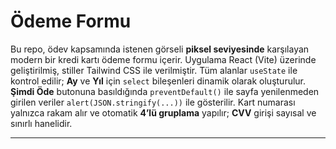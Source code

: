 # Ödeme Formu

Bu repo, ödev kapsamında istenen görseli **piksel seviyesinde** karşılayan modern bir kredi kartı ödeme formu içerir. Uygulama React (Vite) üzerinde geliştirilmiş, stiller Tailwind CSS ile verilmiştir. Tüm alanlar `useState` ile kontrol edilir; **Ay** ve **Yıl** için `select` bileşenleri dinamik olarak oluşturulur. **Şimdi Öde** butonuna basıldığında `preventDefault()` ile sayfa yenilenmeden girilen veriler `alert(JSON.stringify(...))` ile gösterilir. Kart numarası yalnızca rakam alır ve otomatik **4’lü gruplama** yapılır; **CVV** girişi sayısal ve sınırlı hanelidir.

---

